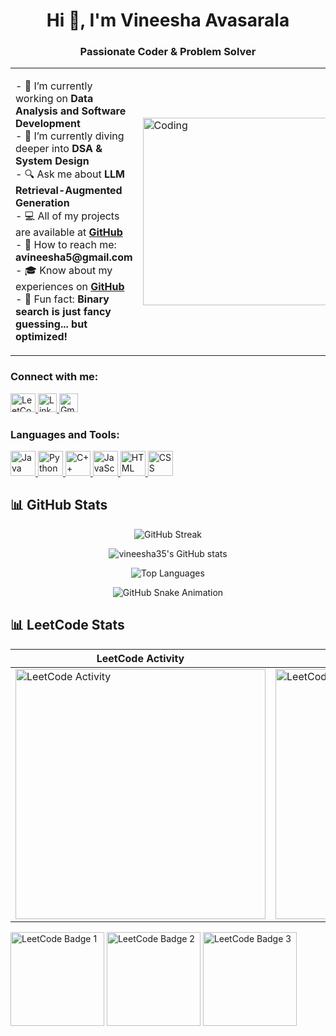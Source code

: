 <h1 align="center">Hi 👋, I'm Vineesha Avasarala</h1>
<h3 align="center">Passionate Coder & Problem Solver</h3>

<table>
  <tr>
    <td>
      <p>
        - 🔭 I’m currently working on <strong>Data Analysis and Software Development</strong><br>
        - 🌱 I’m currently diving deeper into <strong>DSA & System Design</strong><br>
        - 🔍 Ask me about <strong>LLM Retrieval-Augmented Generation</strong><br>
        - 💻 All of my projects are available at <a href="https://github.com/vineesha35/"><strong>GitHub</strong></a><br>
        - 📧 How to reach me: <strong>avineesha5@gmail.com</strong><br>
        - 🎓 Know about my experiences on <a href="https://github.com/vineesha35/"><strong>GitHub</strong></a><br>
        - 🚀 Fun fact: <strong>Binary search is just fancy guessing... but optimized!</strong>
      </p>
    </td>
    <td>
      <img src="https://cdn.dribbble.com/users/1059583/screenshots/4171367/coding-freak.gif" alt="Coding" width="300" />
    </td>
  </tr>
</table>

<h3>Connect with me:</h3>
<p>
  <a href="https://leetcode.com/u/Vineesha90/" target="_blank">
    <img src="https://raw.githubusercontent.com/rahuldkjain/github-profile-readme-generator/master/src/images/icons/Social/leet-code.svg" alt="LeetCode" height="30" width="40" />
  </a>
  <a href="https://www.linkedin.com/in/avasarala-vineesha-3b495223b/" target="_blank">
    <img src="https://cdn.jsdelivr.net/gh/devicons/devicon/icons/linkedin/linkedin-original.svg" alt="LinkedIn" height="30" width="30" />
  </a>
  <a href="mailto:avineesha5@gmail.com" target="_blank">
    <img src="https://ssl.gstatic.com/ui/v1/icons/mail/rfr/gmail.ico" alt="Gmail" height="30" width="30" />
  </a>
</p>






<h3>Languages and Tools:</h3>
<p>
  <a href="https://www.java.com" target="_blank" rel="noreferrer">
    <img src="https://cdn.jsdelivr.net/gh/devicons/devicon/icons/java/java-original.svg" alt="Java" width="40" height="40" />
  </a>
  <a href="https://www.python.org" target="_blank" rel="noreferrer">
    <img src="https://cdn.jsdelivr.net/gh/devicons/devicon/icons/python/python-original.svg" alt="Python" width="40" height="40" />
  </a>
  <a href="https://www.w3schools.com/cpp/" target="_blank" rel="noreferrer">
    <img src="https://cdn.jsdelivr.net/gh/devicons/devicon/icons/cplusplus/cplusplus-original.svg" alt="C++" width="40" height="40" />
  </a>
  <a href="https://developer.mozilla.org/en-US/docs/Web/JavaScript" target="_blank" rel="noreferrer">
    <img src="https://cdn.jsdelivr.net/gh/devicons/devicon/icons/javascript/javascript-original.svg" alt="JavaScript" width="40" height="40" />
  </a>
  <a href="https://developer.mozilla.org/en-US/docs/Web/HTML" target="_blank" rel="noreferrer">
    <img src="https://cdn.jsdelivr.net/gh/devicons/devicon/icons/html5/html5-original.svg" alt="HTML" width="40" height="40" />
  </a>
  <a href="https://developer.mozilla.org/en-US/docs/Web/CSS" target="_blank" rel="noreferrer">
    <img src="https://cdn.jsdelivr.net/gh/devicons/devicon/icons/css3/css3-original.svg" alt="CSS" width="40" height="40" />
  </a>
</p>



## 📊 GitHub Stats

<p align="center">
  <img src="https://github-readme-streak-stats.herokuapp.com/?user=vineesha35&theme=dark&hide_border=true" alt="GitHub Streak" />
</p>

<p align="center">
  <img src="https://github-readme-stats.vercel.app/api?username=vineesha35&theme=dark&hide=issues&show_icons=true&rank_icon=github" alt="vineesha35's GitHub stats" />
</p>

<p align="center">
  <img src="https://github-readme-stats.vercel.app/api/top-langs/?username=vineesha35&layout=compact&theme=dark" alt="Top Languages" />
</p>

<p align="center">
  <img src="https://github.com/vineesha35/vineesha35/blob/output/github-contribution-grid-snake.svg" alt="GitHub Snake Animation" />
</p>





## 📊 LeetCode Stats

| LeetCode Activity | LeetCode Heatmap |
|-------------------|------------------|
| <img src="https://leetcard.jacoblin.cool/Vineesha90?theme=dark&ext=activity&height=400" width="400" alt="LeetCode Activity" /> | <img src="https://leetcard.jacoblin.cool/Vineesha90?theme=dark&ext=heatmap&height=400" width="400" alt="LeetCode Heatmap" /> |

<p>
  <img src="https://assets.leetcode.com/static_assets/others/2550.gif" alt="LeetCode Badge 1" width="150" />
  <img src="https://assets.leetcode.com/static_assets/marketing/202502.gif" alt="LeetCode Badge 2" width="150" />
  <img src="https://assets.leetcode.com/static_assets/marketing/202503.gif" alt="LeetCode Badge 3" width="150" />
</p>
